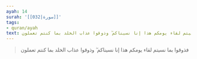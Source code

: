 ```yaml
---
ayah: 14
surah: '[[032|سورة]]'
tags:
- quran/ayah
text: فذوقوا بما نسيتم لقاء يومكم هذا إنا نسيناكم ۖ وذوقوا عذاب الخلد بما كنتم تعملون
---
```

> فذوقوا بما نسيتم لقاء يومكم هذا إنا نسيناكم ۖ وذوقوا عذاب الخلد بما كنتم تعملون
